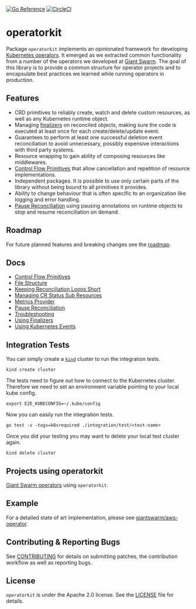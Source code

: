 [![Go Reference](https://pkg.go.dev/badge/github.com/giantswarm/operatorkit.svg)](https://pkg.go.dev/github.com/giantswarm/operatorkit)
[![CircleCI](https://dl.circleci.com/status-badge/img/gh/giantswarm/operatorkit/tree/master.svg?style=svg)](https://dl.circleci.com/status-badge/redirect/gh/giantswarm/operatorkit/tree/master)

# operatorkit

Package `operatorkit` implements an opinionated framework for developing
[Kubernetes operators]. It emerged as we extracted common functionality from a
number of the operators we developed at [Giant Swarm][giantswarm]. The goal of
this library is to provide a common structure for operator projects and to
encapsulate best practices we learned while running operators in production.

## Features

- CRD primitives to reliably create, watch and delete custom resources, as well
  as any Kubernetes runtime object.
- Managing [finalizers][finalizers] on reconciled objects, making sure the code
  is executed at least once for each create/delete/update event.
- Guarantees to perform at least one successful deletion event reconciliation
  to avoid unnecessary, possibly expensive interactions with third party
  systems.
- Resource wrapping to gain ability of composing resources like middlewares.
- [Control Flow Primitives](docs/control_flow_primitives.md) that allow
  cancellation and repetition of resource implementations.
- Independent packages. It is possible to use only certain parts of the library
  without being bound to all primitives it provides.
- Ability to change behaviour that is often specific to an organization like
  logging and error handling.
- [Pause Reconciliation](docs/pause_reconciliation.md) using pausing annotations
  on runtime objects to stop and resume reconciliation on demand.

## Roadmap

For future planned features and breaking changes see the [roadmap](ROADMAP.md).

## Docs

- [Control Flow Primitives](docs/control_flow_primitives.md)
- [File Structure](docs/file_structure.md)
- [Keeping Reconciliation Loops Short](docs/keeping_reconciliation_loops_short.md)
- [Managing CR Status Sub Resources](docs/managing_cr_status_sub_resources.md)
- [Metrics Provider](docs/metrics_provider.md)
- [Pause Reconciliation](docs/pause_reconciliation.md)
- [Troubleshooting](docs/troubleshooting.md)
- [Using Finalizers](docs/using_finalizers.md)
- [Using Kubernetes Events](docs/using_kubernetes_events.md)

## Integration Tests

You can simply create a [`kind`](https://github.com/kubernetes-sigs/kind/)
cluster to run the integration tests.

```nohighlight
kind create cluster
```

The tests need to figure out how to connect to the Kubernetes cluster. Therefore
we need to set an environment variable pointing to your local kube config.

```nohighlight
export E2E_KUBECONFIG=~/.kube/config
```

Now you can easily run the integration tests.

```nohighlight
go test -v -tags=k8srequired ./integration/test/<test-name>
```

Once you did your testing you may want to delete your local test cluster again.

```nohighlight
kind delete cluster
```

## Projects using operatorkit

[Giant Swarm operators] using `operatorkit`.

## Example

For a detailed state of art implementation, please see
[giantswarm/aws-operator](https://github.com/giantswarm/aws-operator).

## Contributing & Reporting Bugs

See [CONTRIBUTING](CONTRIBUTING.md) for details on submitting patches, the
contribution workflow as well as reporting bugs.

## License

`operatorkit` is under the Apache 2.0 license. See the [LICENSE](LICENSE) file
for details.

[finalizers]: https://kubernetes.io/docs/tasks/access-kubernetes-api/extend-api-custom-resource-definitions/#finalizers
[giantswarm]: https://giantswarm.io
[Giant Swarm operators]: https://github.com/search?p=1&q=topic%3Aoperator+org%3Agiantswarm&type=Repositories
[Kubernetes operators]: https://coreos.com/operators
